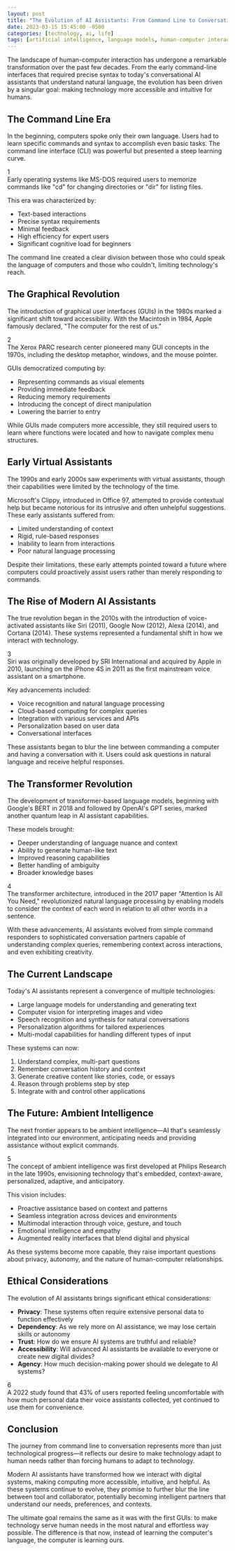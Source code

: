 ```yaml
---
layout: post
title: "The Evolution of AI Assistants: From Command Line to Conversation"
date: 2023-03-15 15:45:00 -0500
categories: [technology, ai, life]
tags: [artificial intelligence, language models, human-computer interaction, future]
---
```


The landscape of human-computer interaction has undergone a remarkable transformation over the past few decades. From the early command-line interfaces that required precise syntax to today's conversational AI assistants that understand natural language, the evolution has been driven by a singular goal: making technology more accessible and intuitive for humans.

## The Command Line Era

In the beginning, computers spoke only their own language. Users had to learn specific commands and syntax to accomplish even basic tasks. The command line interface (CLI) was powerful but presented a steep learning curve.

<div class="sidenote-wrapper">
  <span class="sidenote-ref">1</span>
  <div class="sidenote">
    Early operating systems like MS-DOS required users to memorize commands like "cd" for changing directories or "dir" for listing files.
  </div>
</div>

This era was characterized by:

- Text-based interactions
- Precise syntax requirements
- Minimal feedback
- High efficiency for expert users
- Significant cognitive load for beginners

The command line created a clear division between those who could speak the language of computers and those who couldn't, limiting technology's reach.

## The Graphical Revolution

The introduction of graphical user interfaces (GUIs) in the 1980s marked a significant shift toward accessibility. With the Macintosh in 1984, Apple famously declared, "The computer for the rest of us."

<div class="sidenote-wrapper">
  <span class="sidenote-ref">2</span>
  <div class="sidenote">
    The Xerox PARC research center pioneered many GUI concepts in the 1970s, including the desktop metaphor, windows, and the mouse pointer.
  </div>
</div>

GUIs democratized computing by:

- Representing commands as visual elements
- Providing immediate feedback
- Reducing memory requirements
- Introducing the concept of direct manipulation
- Lowering the barrier to entry

While GUIs made computers more accessible, they still required users to learn where functions were located and how to navigate complex menu structures.

## Early Virtual Assistants

The 1990s and early 2000s saw experiments with virtual assistants, though their capabilities were limited by the technology of the time.

Microsoft's Clippy, introduced in Office 97, attempted to provide contextual help but became notorious for its intrusive and often unhelpful suggestions. These early assistants suffered from:

- Limited understanding of context
- Rigid, rule-based responses
- Inability to learn from interactions
- Poor natural language processing

Despite their limitations, these early attempts pointed toward a future where computers could proactively assist users rather than merely responding to commands.

## The Rise of Modern AI Assistants

The true revolution began in the 2010s with the introduction of voice-activated assistants like Siri (2011), Google Now (2012), Alexa (2014), and Cortana (2014). These systems represented a fundamental shift in how we interact with technology.

<div class="sidenote-wrapper">
  <span class="sidenote-ref">3</span>
  <div class="sidenote">
    Siri was originally developed by SRI International and acquired by Apple in 2010, launching on the iPhone 4S in 2011 as the first mainstream voice assistant on a smartphone.
  </div>
</div>

Key advancements included:

- Voice recognition and natural language processing
- Cloud-based computing for complex queries
- Integration with various services and APIs
- Personalization based on user data
- Conversational interfaces

These assistants began to blur the line between commanding a computer and having a conversation with it. Users could ask questions in natural language and receive helpful responses.

## The Transformer Revolution

The development of transformer-based language models, beginning with Google's BERT in 2018 and followed by OpenAI's GPT series, marked another quantum leap in AI assistant capabilities.

These models brought:

- Deeper understanding of language nuance and context
- Ability to generate human-like text
- Improved reasoning capabilities
- Better handling of ambiguity
- Broader knowledge bases

<div class="sidenote-wrapper">
  <span class="sidenote-ref">4</span>
  <div class="sidenote">
    The transformer architecture, introduced in the 2017 paper "Attention Is All You Need," revolutionized natural language processing by enabling models to consider the context of each word in relation to all other words in a sentence.
  </div>
</div>

With these advancements, AI assistants evolved from simple command responders to sophisticated conversation partners capable of understanding complex queries, remembering context across interactions, and even exhibiting creativity.

## The Current Landscape

Today's AI assistants represent a convergence of multiple technologies:

- Large language models for understanding and generating text
- Computer vision for interpreting images and video
- Speech recognition and synthesis for natural conversations
- Personalization algorithms for tailored experiences
- Multi-modal capabilities for handling different types of input

These systems can now:

1. Understand complex, multi-part questions
2. Remember conversation history and context
3. Generate creative content like stories, code, or essays
4. Reason through problems step by step
5. Integrate with and control other applications

## The Future: Ambient Intelligence

The next frontier appears to be ambient intelligence—AI that's seamlessly integrated into our environment, anticipating needs and providing assistance without explicit commands.

<div class="sidenote-wrapper">
  <span class="sidenote-ref">5</span>
  <div class="sidenote">
    The concept of ambient intelligence was first developed at Philips Research in the late 1990s, envisioning technology that's embedded, context-aware, personalized, adaptive, and anticipatory.
  </div>
</div>

This vision includes:

- Proactive assistance based on context and patterns
- Seamless integration across devices and environments
- Multimodal interaction through voice, gesture, and touch
- Emotional intelligence and empathy
- Augmented reality interfaces that blend digital and physical

As these systems become more capable, they raise important questions about privacy, autonomy, and the nature of human-computer relationships.

## Ethical Considerations

The evolution of AI assistants brings significant ethical considerations:

- **Privacy**: These systems often require extensive personal data to function effectively
- **Dependency**: As we rely more on AI assistance, we may lose certain skills or autonomy
- **Trust**: How do we ensure AI systems are truthful and reliable?
- **Accessibility**: Will advanced AI assistants be available to everyone or create new digital divides?
- **Agency**: How much decision-making power should we delegate to AI systems?

<div class="sidenote-wrapper">
  <span class="sidenote-ref">6</span>
  <div class="sidenote">
    A 2022 study found that 43% of users reported feeling uncomfortable with how much personal data their voice assistants collected, yet continued to use them for convenience.
  </div>
</div>

## Conclusion

The journey from command line to conversation represents more than just technological progress—it reflects our desire to make technology adapt to human needs rather than forcing humans to adapt to technology.

Modern AI assistants have transformed how we interact with digital systems, making computing more accessible, intuitive, and helpful. As these systems continue to evolve, they promise to further blur the line between tool and collaborator, potentially becoming intelligent partners that understand our needs, preferences, and contexts.

The ultimate goal remains the same as it was with the first GUIs: to make technology serve human needs in the most natural and effortless way possible. The difference is that now, instead of learning the computer's language, the computer is learning ours. 